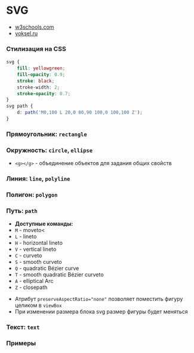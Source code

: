 # SVG

- [w3schools.com](https://www.w3schools.com/graphics/svg_intro.asp)
- [yoksel.ru](http://css.yoksel.ru/tags/#sv)


<!-- xxxxxxxxxxxxxxxxxxxxxxxxxxxxxxxxxxxxxxxxxxxxxxxxxxxxxxx -->
### Стилизация на CSS
<!-- xxxxxxxxxxxxxxxxxxxxxxxxxxxxxxxxxxxxxxxxxxxxxxxxxxxxxxx -->
```css
svg {
	fill: yellowgreen;
	fill-opacity: 0.9;
	stroke: black;
	stroke-width: 2;
	stroke-opacity: 0.7;
}
svg path {
	d: path('M0,100 L 20,0 80,90 100,0 100,100 Z');
}
```


<!-- xxxxxxxxxxxxxxxxxxxxxxxxxxxxxxxxxxxxxxxxxxxxxxxxxxxxxxx -->
### Прямоугольник: `rectangle`
<!-- xxxxxxxxxxxxxxxxxxxxxxxxxxxxxxxxxxxxxxxxxxxxxxxxxxxxxxx -->

<!-- .............. START ......................... -->
<v-two grow>
<template v-slot:first>

```html
<svg viewBox="0 0 100 100">
	<rect
		x="25" y="25"
		width="50px"
		height="50px"
	/>
</svg>
```
</template>
<template v-slot:last>
<img src="../@img/svg/rect1.png" width="200px">
</template>
</v-two>
<!-- ............... END .......................... -->

<!-- .............. START ......................... -->
<v-two grow>
<template v-slot:first>

```html
<svg viewBox="0 0 100 100">
	<rect
		x="25" y="25" rx="10" ry="50"
		width="50px"
		height="50px"
	/>
</svg>
```
</template>
<template v-slot:last>
<img src="../@img/svg/rect2.png" width="200px">
</template>
</v-two>
<!-- ............... END .......................... -->


<!-- xxxxxxxxxxxxxxxxxxxxxxxxxxxxxxxxxxxxxxxxxxxxxxxxxxxxxxx -->
### Окружность: `circle`, `ellipse`
<!-- xxxxxxxxxxxxxxxxxxxxxxxxxxxxxxxxxxxxxxxxxxxxxxxxxxxxxxx -->

<!-- .............. START ......................... -->
<v-two grow>
<template v-slot:first>

```html
<svg viewBox="0 0 100 100">
	<circle cx="50" cy="50" r="25" />
</svg>
```
</template>
<template v-slot:last>
<img src="../@img/svg/circle1.png" width="200px">
</template>
</v-two>
<!-- ............... END .......................... -->

- `<g></g>` - объединение объектов для задания общих свойств

<!-- .............. START ......................... -->
<v-two grow>
<template v-slot:first>

```html
<svg>
	<g stroke="black" stroke-width="3" fill="black">
		<circle cx="50" cy="50" r="5" />
		<circle cx="100" cy="100" r="5" />
	</g>
</svg>
```
</template>
<template v-slot:last>
<img src="../@img/svg/circle2.png" width="200px">
</template>
</v-two>
<!-- ............... END .......................... -->

<!-- .............. START ......................... -->
<v-two grow>
<template v-slot:first>

```html
<svg viewBox="0 0 100 100">
	<ellipse cx="50" cy="50" rx="35" ry="25" />
</svg>
```
</template>
<template v-slot:last>
<img src="../@img/svg/ellipse1.png" width="200px">
</template>
</v-two>
<!-- ............... END .......................... -->


<!-- xxxxxxxxxxxxxxxxxxxxxxxxxxxxxxxxxxxxxxxxxxxxxxxxxxxxxxx -->
### Линия: `line`, `polyline`
<!-- xxxxxxxxxxxxxxxxxxxxxxxxxxxxxxxxxxxxxxxxxxxxxxxxxxxxxxx -->

<!-- .............. START ......................... -->
<v-two grow>
<template v-slot:first>

```html
<svg viewBox="0 0 100 100">
	<line x1="0" y1="0" x2="50" y2="50" />
</svg>
```
</template>
<template v-slot:last>
<img src="../@img/svg/line1.png" width="200px">
</template>
</v-two>
<!-- ............... END .......................... -->

<!-- .............. START ......................... -->
<v-two grow>
<template v-slot:first>

```html
<svg viewBox="0 0 100 100">
	<polyline points="0,0 50,50 25,75" />
</svg>
```
</template>
<template v-slot:last>
<img src="../@img/svg/polyline1.png" width="200px">
</template>
</v-two>
<!-- ............... END .......................... -->


<!-- xxxxxxxxxxxxxxxxxxxxxxxxxxxxxxxxxxxxxxxxxxxxxxxxxxxxxxx -->
### Полигон: `polygon`
<!-- xxxxxxxxxxxxxxxxxxxxxxxxxxxxxxxxxxxxxxxxxxxxxxxxxxxxxxx -->
<!-- .............. START ......................... -->
<v-two grow>
<template v-slot:first>

```html
<svg viewBox="0 0 100 100">
	<polygon points="0,0 50,50 25,75" />
</svg>
```
</template>
<template v-slot:last>
<img src="../@img/svg/polygon1.png" width="200px">
</template>
</v-two>
<!-- ............... END .......................... -->


<!-- xxxxxxxxxxxxxxxxxxxxxxxxxxxxxxxxxxxxxxxxxxxxxxxxxxxxxxx -->
### Путь: `path`
<!-- xxxxxxxxxxxxxxxxxxxxxxxxxxxxxxxxxxxxxxxxxxxxxxxxxxxxxxx -->
- <b>Доступные команды:</b>
- `M` - moveto<
- `L` - lineto
- `H` - horizontal lineto
- `V` - vertical lineto
- `C` - curveto
- `S` - smooth curveto
- `Q` - quadratic Bézier curve
- `T` - smooth quadratic Bézier curveto
- `A` - elliptical Arc
- `Z` - closepath

<!-- .............. START ......................... -->
<v-two grow>
<template v-slot:first>

```html
<svg viewBox="0 0 100 100">
	<path d="M0,100 L50,50 100,100 Z" />
</svg>
```
</template>
<template v-slot:last>
<img src="../@img/svg/path1.png" width="200px">
</template>
</v-two>
<!-- ............... END .......................... -->

<!-- .............. START ......................... -->
<v-two grow>
<template v-slot:first>

```html
<svg viewBox="0 0 100 100" >
	<path d="M0,100 Q 50,50 100,100"></path>
</svg>
```
</template>
<template v-slot:last>
<img src="../@img/svg/path2.png" width="200px">
</template>
</v-two>
<!-- ............... END .......................... -->

- Атрибут `preserveAspectRatio="none"` позволяет поместить фигуру целиком в `viewBox`
- При изменении размера блока svg размер фигуры будет меняться

<!-- .............. START ......................... -->
<v-two grow>
<template v-slot:first>

```html
<svg viewBox="0 0 100 100" preserveAspectRatio="none">
	<path d="M0,100 L 20,0 80,90 100,0 100,100 Z"></path>
</svg>
```
</template>
<template v-slot:last>
<img src="../@img/svg/path4.png" width="200px">
</template>
</v-two>
<!-- ............... END .......................... -->

<!-- .............. START ......................... -->
<v-two grow>
<template v-slot:first>

```html
<svg viewBox="0 0 100 100" preserveAspectRatio="none">
	<path d="
		M0,50 Q 25,0 50,50, 75,100,
		100,50 L100,100 0,100 0,50
	"></path>
</svg>
```
</template>
<template v-slot:last>
<img src="../@img/svg/path3.png" width="200px">
</template>
</v-two>
<!-- ............... END .......................... -->


<!-- xxxxxxxxxxxxxxxxxxxxxxxxxxxxxxxxxxxxxxxxxxxxxxxxxxxxxxx -->
### Текст: `text`
<!-- xxxxxxxxxxxxxxxxxxxxxxxxxxxxxxxxxxxxxxxxxxxxxxxxxxxxxxx -->
<!-- .............. START ......................... -->
<v-two grow>
<template v-slot:first>

```html
<svg>
	<text x="25" y="30">
		I love SVG!
	</text>
	<text x="45" y="100" transform="rotate(30 20,40)">
		I love SVG
	</text>
</svg>
```
</template>
<template v-slot:last>
<img src="../@img/svg/text1.png" width="200px">
</template>
</v-two>
<!-- ............... END .......................... -->

<!-- .............. START ......................... -->
<v-two grow>
<template v-slot:first>

```html
<svg>
	<text x="10" y="30">Several lines:
		<tspan x="10" y="60">First line.</tspan>
		<tspan x="10" y="90">Second line.</tspan>
	</text>
</svg>
```
</template>
<template v-slot:last>
<img src="../@img/svg/text2.png" width="200px">
</template>
</v-two>
<!-- ............... END .......................... -->

<!-- .............. START ......................... -->
<v-two grow>
<template v-slot:first>

```html
<svg>
	<a xlink:href="https://www.yandex.ru/" target="_blank">
		<text x="10" y="30">Link</text>
	</a>
</svg>
```
</template>
<template v-slot:last>
<img src="../@img/svg/text3.png" width="200px">
</template>
</v-two>
<!-- ............... END .......................... -->


<!-- xxxxxxxxxxxxxxxxxxxxxxxxxxxxxxxxxxxxxxxxxxxxxxxxxxxxxxx -->
### Примеры
<!-- xxxxxxxxxxxxxxxxxxxxxxxxxxxxxxxxxxxxxxxxxxxxxxxxxxxxxxx -->
<v-iframe
	height="350"
	src="https://codepen.io/it-school58/embed/wvgbavJ?height=265&theme-id=default&default-tab=css,result"
/>
